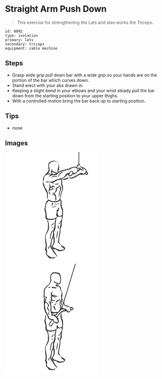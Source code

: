 # Straight Arm Push Down
> This exercise for strengthening the Lats and also works the Triceps.

``` 
id: 0092 
type: isolation 
primary: lats 
secondary: triceps 
equipment: cable machine 
``` 

## Steps

 - Grasp wide grip pull down bar with a wide grip so your hands are on the portion of the bar which curves down.
 - Stand erect with your abs drawn in.
 - Keeping a slight bend in your elbows and your wrist steady pull the bar down from the starting position to your upper thighs.
 - With a controlled motion bring the bar back up to starting position.

## Tips

 - none

## Images

<svg width="229pt" height="275pt" viewBox="0 0 229 275" xmlns="http://www.w3.org/2000/svg">
  <g fill="#FFF">
    <path d="M0 0h181.21c-.01 9.98.02 19.97-.02 29.95-2.15.91-3.91 2.31-3.73 4.87l-2.44 1.48c-3.85-.17-7.89-.1-11.43 1.62-8.04 3.77-16.73 5.88-25.41 7.57-2.3.51-4.25 1.89-6.25 3.05-.44-.49-.88-.97-1.32-1.45 4.55-6.93 3.1-16.64-1.73-23.03-5.63-3.62-13.89-3.83-19.08.77-1.57 1.27-2.94 3.02-2.9 5.14-.7 4.76.1 9.49.67 14.2-2.66 7.27-10.09 11.05-13.33 17.93-1.16 3.2-.41 6.63-.61 9.94.11 3.31-1.14 6.76.26 9.95 1.13 2.73 2.53 5.36 3.49 8.16 1.41 4.22 4.72 7.56 5.81 11.91.41 4.54.07 9.15.66 13.69 1.6-1.91 1.31-4.5 1.44-6.81 0-4.2.59-8.64-1.45-12.51-1.55-4.33-5.14-7.56-6.41-12.01-1.22-3.4-2.1-6.92-2.93-10.43-.86-2.48.79-4.74 1.63-6.96-.09-1.68-.2-3.37-.31-5.05 3.19-6.23 10.98-8.68 17.42-6.36-1.59.91-3.19 1.78-4.8 2.66-.08.54-.25 1.64-.34 2.19 3.08-1.36 6.13-2.86 9.4-3.73 3.5-.71 7.1-.44 10.65-.54.14-.61.43-1.83.58-2.44 3.6-2.36 6.72-5.95 11.22-6.52 5.76-.74 11.24-2.72 16.85-4.15 4.89-1.31 8.96-5 14.21-5.1 2.85-.75 5.15 1.26 6.77 3.33.93-.12 1.86-.26 2.79-.42 1.26-.29 2.53-.53 3.82-.74-1.15 1.32-2.32 2.62-3.49 3.91-.71-.63-1.41-1.26-2.11-1.89-.38 1.77-.27 3.77-1.37 5.32-1.79 3.1-5.73 3.44-8.56 5.19-.45-1.68-.75-3.42-1.6-4.95-1.29-.98-3.09-.84-4.59-1.31-2.22 1.9-4.3 3.95-6.19 6.17-.32-.41-.95-1.23-1.26-1.64-2.16 1.52-4.83 2.67-6.11 5.13-2.09 3.48-4.65 7.64-9.08 8.15-3.99.71-7.82 2.05-11.76 2.95-3.97.64-6.51 4.36-10.44 5.12-3.99.64-8.16 1.65-12.12.36-2.51-.99-4.73.85-6.88 1.86 4.03-.02 8.06.23 12.09.14 3.87-.18 6.81 3.27 10.72 2.94-1.19-.8-2.39-1.58-3.6-2.33 3.62-1.52 6.92-3.66 10.28-5.66 3.02-.95 6.18-1.37 9.24-2.16 2.47 4.27-.28 9.04 1.19 13.48.98 3.27 2.53 6.54 1.96 10.06-.11 3.66-2.67 6.61-3.22 10.16-1.08 5.7-1.24 11.89-4.49 16.9-4.35 3.81-10.55 3.36-15.93 3.11-4.05-1.38-8.16-2.67-11.92-4.75-.1 1.03.2 2.03.38 3.03-1.19.38-2.57.6-3.14 1.87-2.18 3.5-3.47 7.56-3.49 11.69-.04 3.12-1.54 5.96-1.99 9.01.54 3.75 3.07 7.06 2.75 10.97.23 4.47-1.63 10.73 3.36 13.26 7.03 1.48 15.11 2.01 21.46-1.95-.51 2.49-1.05 4.98-1.75 7.43-1.76 5.35.35 11.3-2.35 16.45-3.34 7.04-.9 15.2-4.14 22.27-3.18 7.17-4.15 15.02-5.17 22.73 1.51 3.79 4.13 6.89 6.49 10.15 2.42 4.48 5.16 8.96 9.44 11.92-.33 1.06-.66 2.12-.99 3.19.89-.81 1.78-1.61 2.67-2.41-2.46-4.29-5.79-8.04-7.99-12.51-1.9-4.02-6.25-6.79-6.77-11.44-.11-7.63 1.23-15.36 4.82-22.15.77 3.66 1.32 7.41.92 11.16-.14 5.29-5.42 9.3-3.76 14.85.69 3.37 4.4 3.41 7.13 3.6 3.97.21 6.35 4.2 10.19 4.83 4.8.33 9.37-1.4 13.67-3.3.43-1.66.84-3.33 1.26-4.98-3.51-3.8-9.15-4.93-12.07-9.35-1.4-2.37-3.11-4.83-3.05-7.69-.17-8.18 3.31-15.93 3.25-24.11.06-2.01.04-4.03.37-6.01.73-2.77 3.03-5.03 2.88-8.02-.16-4.6.56-9.15 1.02-13.7-.49-.67-.99-1.35-1.49-2.01-1.63 3.92-3.21 7.95-6.01 11.22-.82.2-2.44.6-3.26.8 1.24.12 2.5.32 3.75.13 2.34-1.8 3.91-4.36 5.68-6.68-1.25 3-2.38 6.07-2.57 9.35-.25 3.39-2.01 6.49-1.95 9.92-.05 6.18-.98 12.31-2.39 18.31-.53 5.03-2.73 10.27-.82 15.25 2.9 2.97 6.81 5.3 7.63 9.75 2.67 1.92 5.57 3.77 6.94 6.91-3.39.28-6.7 1.09-10.03 1.7-5.2-1.78-10.25-3.99-15.46-5.75-2.48-.69-2.62-3.82-2.23-5.89 1.05-2.81 3.33-5.11 3.72-8.17.47-3.96.03-7.94-.05-11.91-1.08-.88-2.17-1.75-3.26-2.61.96-.14 1.92-.26 2.89-.38-.38-2.6-1.17-5.18-1.1-7.83.49-3.37 1.61-6.6 2.93-9.73 1.55-3.37.63-7.13.84-10.68-.22-5.29 2.12-10.28 1.59-15.58 1.56-1.45 3.05-2.96 4.46-4.56 3.12 1.43 6.46.33 9.49-.78-.2 2.8-.53 5.74.99 8.26 1.88-7.89 2.07-16.09 1.89-24.17.11-1.99-1-3.68-1.91-5.34-.93-2.83-1.91-5.75-1.53-8.78.52-3.92-.58-7.73-1.24-11.55-.63.42-1.89 1.27-2.52 1.69 1.49-5.99 2.89-12 3.98-18.08.62-3.45 3.15-6.32 3.16-9.92.43-3.29-.32-6.55-1.43-9.63-1.37-3.54-.36-7.36-.53-11.03-.72-.8-1.43-1.61-2.15-2.41 6.58-2.42 11.76-7.38 16.22-12.63.79 1.81 1.72 3.54 2.74 5.22 1.65-.09 3.33.01 4.94-.39 1.86-1.33 3.16-3.28 5.01-4.63 1.25-.07 2.51-.08 3.77-.02 5.01-2.64 7.93-8.24 13.49-9.83.04-.66.11-1.99.15-2.66 2.44 1.98 5.13 4.09 8.5 3.45-.25-2.23-.58-4.46-.86-6.69 2.89 1.72 4.83 4.49 6.98 6.99-.49 3.3-2.54 5.87-5.2 7.77-2.28-.97-4.59-1.86-6.94-2.62-4.14 2.82-8.94 4.49-13.08 7.34-3.62 2.52-7.72 4.48-12.21 4.66-1.62-.13-3.39-.6-4.92.17 1.05 1.78 4.11 1.34 5.94 2.22 2.95-.68 5.97-1.27 8.68-2.68 4.18-1.96 7.61-5.29 12.02-6.78 4.33-1.55 9.49 1.68 13.17-1.94 1.42.93 2.85 1.85 4.29 2.76 1.29-1.24 2.63-2.46 3.66-3.94-.3-1.85-2.05-2.82-3.3-4-.15-3.55-2.62-6.26-4.78-8.84-1.11-1.52-3.15-1.51-4.78-2.02-2.66-.52-4.58-2.59-6.88-3.83-.14.23-.43.7-.57.94 2.03 3.14 7.27 4.43 7.18 8.72-2.85.19-4.29-2.75-6.36-4.18-1.93-2.03-4.86-.77-7.05 0-.55-1.04-1.1-2.08-1.64-3.12 1.33-.5 2.66-.99 3.98-1.48-.32-.81-.64-1.61-.96-2.42 1.41-.04 2.81-.1 4.22-.18 2.41-.08-1.62-2.85-1.09-4.28-.26-9.36 0-18.74-.09-28.11H229v275H0V0m136.16 51.22c-2.57 2.5-3.77 6-5.93 8.82.65.17 1.31.33 1.97.5 1.74-5.96 7.14-9.15 11.89-12.45-2.88.23-5.61 1.45-7.93 3.13m-21.38 12.42c1.73-1.05 3.32-2.32 5.11-3.27 3.06-.34 6.07.34 9 1.11-1.4-3.52-5.72-3.07-8.8-2.83-2.68.27-4.39 2.68-5.31 4.99m25.68 4.64c4.12.94 8.28-.34 12.12-1.76 1.51-.65 3.8-1.37 3.43-3.45l-.25-.74c-4.89 2.55-10.34 3.6-15.3 5.95m-32.42 7.59c.41 1.02.86 2.03 1.34 3.02.31 3.72.2 7.47-.25 11.18-2.52 4.52-1.71 9.95.84 14.26.55-.06 1.1-.11 1.65-.16-1.1-2.67-2.17-5.35-3.2-8.04.84-.86 1.68-1.73 2.5-2.62 1.53-.02 3.07-.06 4.61-.1.67-.7 1.34-1.41 2.01-2.11 1.88.84 3.83.27 5.52-.68-.93.04-1.85.09-2.77.15-1.13-.57-2.26-1.14-3.39-1.68-1.48 1.74-3.58 2.64-5.57 3.63.14-1.59.27-3.18.4-4.76 2.38-.23 5.07-.14 6.64-2.28 1.61.76 3.32 1.25 5.07 1.59-1.31-2.96-4.77-3.76-7.45-5-.15 2.17-1.33 3.86-3.6 3.97-.96-3.63-1.27-7.8-4.35-10.37m15.15 2.55c.17.45.5 1.34.66 1.79 3.2.26 6.85-.06 8.65-3.14-3.11.45-6.1 1.7-9.31 1.35m6.67 7.72c-1.69.93-3.94 1.77-4.37 3.9-.7 3.45-.25 7.94-3.99 9.8 0 .34-.01 1.02-.02 1.36-1.28-.32-2.57-.65-3.85-1-.45.27-.9.53-1.35.8 2.2.73 4.26 1.89 4.64 4.41-2.03-.47-4.04-1.03-6.11-1.3 2.1 1.73 4.81 3.1 7.51 1.78 1.96 4.71 2.43 9.87.93 14.76 1.37-1.17 2.34-2.69 3.22-4.24-.4-3.29-.59-6.61-1.24-9.87-.86-1.97-2.79-3.25-4.18-4.83 4.84-1.93 7.72-7.15 6.55-12.27 3.66-1.19 7.91-3.9 7.97-8.16-1.93 1.6-3.35 3.83-5.71 4.86m5.93 4.72c.25 3.66-2.76 6.54-2.74 10.14-.17 3.35-.98 6.7-.37 10.06 1.43-2.78 1.39-6.02 2.22-8.98-1.03-4.43 3.76-7.8 3.25-12.29-.28-2.08-.67-4.15-.86-6.25-2.41 1.79-1.71 4.78-1.5 7.32m-31.64 77.26c-1.21 1.3.36 2.84.71 4.19 2.1 3.6.47 7.79.8 11.68 1.47 9.4-7.02 16.81-7.04 26.05.19 2.99.3 5.98.33 8.98-.03 4.69 2.03 9.23 1.14 13.93-.2 2.42-1.2 4.66-1.54 7.05.66 1.68 1.83 3.13 2.3 4.88.18 2.67-.05 5.37.38 8.03 3.31 3.15 5.42 7.72 9.75 9.66.4-.21 1.2-.61 1.59-.82 4.26 1.05 10.25 1.01 12.37-3.6-4.39 2.43-9.67 2.51-14.15.3-1.37-2.91-5.23-2.8-6.9-5.4-2.95-4.09 1.92-9.47-1.89-13.29.47-4.59 1.36-9.23.37-13.83-1.28-4.87-1.24-9.95-2.4-14.85-1.38-7.48 5.47-12.51 7.23-19.21 1.96-4.43.58-9.24.64-13.86.03-3.48-1.18-6.83-2.56-9.96-.29.02-.85.05-1.13.07m14.83 5.89c-1.43 3.1-4.32 5.1-6.03 7.99 2.73-1.66 7.82-4.11 6.03-7.99m10.92 6.83c-.54 1.81.47 3.51.95 5.22-.29 1.44-.55 2.89-.78 4.34.79-.99 1.61-1.98 2.24-3.09 1.67-2.3-.79-4.9-2.41-6.47m-15.43 3.95c-.81 3.34 3.05 1.58 4.63.69-1.55-.23-3.08-.53-4.63-.69m-3.2 31.68c1.41-4.33 1.32-8.93 2.21-13.35 1.29-4.11 3.59-7.83 4.61-12.03-6.28 6.67-8.11 16.54-6.82 25.38m17.3-21.46c-.76 6.15-1.1 12.42-3.31 18.28 4.37-4.53 4.57-11.48 4.41-17.41.46-.68-1.23-2.29-1.1-.87m-20.54 36.96c-.7 2.49-1.37 4.99-1.9 7.53 2.92-1.83 2.92-5.55 4.04-8.46-.54.24-1.61.7-2.14.93z"/>
    <path d="M108.35 32.08c.6-4.75 5.02-8.41 9.68-8.77 2.99-.27 6.06-.49 9.01.16 2.93 1.68 4.57 5.25 4.53 8.55.48 5.58-2.03 10.74-2.99 16.12.65.13 1.97.4 2.62.53-.84.81-2.54 2.43-3.39 3.24l-1.2-2.31c-3.58-.5-7.25-1.22-10.19-3.47-.02-1.15-.04-2.3-.07-3.44l-1.61-.36c.03.88.07 2.66.1 3.54-.56.19-1.69.56-2.25.74.73 2.74 1.44 5.48 2.38 8.15-2.84-2.11-6.32-2.33-9.73-2.02 2.05-2.17 4.66-4.33 4.28-7.65 1.2-4.47-1.86-8.56-1.17-13.01z"/>
    <path d="M116.46 52.03c-.32-1.18-2.47-2.97-.86-3.92 3.34 2.8 8.05 2.32 11.49 4.87-3.56.64-7.19.88-10.71 1.78l.08-2.73zM162.24 48.08c.76.02 2.27.08 3.03.1.59 1.65 1.93 3.86.22 5.31-2.01 1.87-3.87 4.27-6.73 4.79-1.7-3.86 2.31-6.79 3.48-10.2zM197.64 52c.86-.39 2.57-1.17 3.43-1.56 1.06.93 1.37 2.05.93 3.34-1.5-.48-2.93-1.14-4.36-1.78zM129.04 122.95c2.92-.62 5.02-2.84 7.21-4.69-.26 1.65.15 3.24.9 4.7-.11 3.99-1.21 8.08.2 11.97 1.08 2.95 2.44 5.82 2.93 8.95.74 3.45-.04 6.99.61 10.45-2.09 2.8-5.59 4.1-8.98 3.01-2.73-2.76-2.47-6.95-2.65-10.53 1.68-1.26 3.04-2.87 4.3-4.54-.65.12-1.95.37-2.6.5 2.49-1.13 3.35-4.82.54-6.13-.34 1.53-.63 3.06-.86 4.6-1.13.68-2.26 1.35-3.41 1.98.93 4.06-.42 7.9-1.26 11.81-.47 1.94 3.39 3 1.85 4.76-3.67 2.86-8.03 5.49-12.9 4.94-4.09-.18-10.06 1.17-12.05-3.61-.79-6.41-.53-13.14-3.24-19.17.66-3.97.86-7.98 1.22-11.98.54-4.18 4-6.92 6.67-9.81 6.69 3.08 14.28 4.49 21.52 2.79m-14.02 2.82c.28.95.58 1.9.87 2.85-.75 1.66-1.45 3.34-1.94 5.1 2.3-2.21 3.61-5.15 4.86-8.03-1.27.03-2.53.05-3.79.08m6.33 1.74c-.77.85-1.54 1.7-2.29 2.56.58-.34 1.74-1.01 2.32-1.35 3.85-.13 7.86.47 11.5-1.12l-.12-1.51c-3.3 2.46-7.59 1.78-11.41 1.42m-1.08 7.1c-2.02.42-4.11.03-6.13.48 2.83 1.73 5.95 1.05 8.85-.02 1.48-.88 2.91-1.86 4.2-3-2.4.57-4.59 1.75-6.92 2.54z"/>
  </g>
  <g fill="#333">
    <path d="M181.21 0h1.58c.09 9.37-.17 18.75.09 28.11-.53 1.43 3.5 4.2 1.09 4.28-1.41.08-2.81.14-4.22.18.32.81.64 1.61.96 2.42-1.32.49-2.65.98-3.98 1.48.54 1.04 1.09 2.08 1.64 3.12 2.19-.77 5.12-2.03 7.05 0 2.07 1.43 3.51 4.37 6.36 4.18.09-4.29-5.15-5.58-7.18-8.72.14-.24.43-.71.57-.94 2.3 1.24 4.22 3.31 6.88 3.83 1.63.51 3.67.5 4.78 2.02 2.16 2.58 4.63 5.29 4.78 8.84 1.25 1.18 3 2.15 3.3 4-1.03 1.48-2.37 2.7-3.66 3.94-1.44-.91-2.87-1.83-4.29-2.76-3.68 3.62-8.84.39-13.17 1.94-4.41 1.49-7.84 4.82-12.02 6.78-2.71 1.41-5.73 2-8.68 2.68-1.83-.88-4.89-.44-5.94-2.22 1.53-.77 3.3-.3 4.92-.17 4.49-.18 8.59-2.14 12.21-4.66 4.14-2.85 8.94-4.52 13.08-7.34 2.35.76 4.66 1.65 6.94 2.62 2.66-1.9 4.71-4.47 5.2-7.77-2.15-2.5-4.09-5.27-6.98-6.99.28 2.23.61 4.46.86 6.69-3.37.64-6.06-1.47-8.5-3.45-.04.67-.11 2-.15 2.66-5.56 1.59-8.48 7.19-13.49 9.83-1.26-.06-2.52-.05-3.77.02-1.85 1.35-3.15 3.3-5.01 4.63-1.61.4-3.29.3-4.94.39-1.02-1.68-1.95-3.41-2.74-5.22-4.46 5.25-9.64 10.21-16.22 12.63.72.8 1.43 1.61 2.15 2.41.17 3.67-.84 7.49.53 11.03 1.11 3.08 1.86 6.34 1.43 9.63-.01 3.6-2.54 6.47-3.16 9.92-1.09 6.08-2.49 12.09-3.98 18.08.63-.42 1.89-1.27 2.52-1.69.66 3.82 1.76 7.63 1.24 11.55-.38 3.03.6 5.95 1.53 8.78.91 1.66 2.02 3.35 1.91 5.34.18 8.08-.01 16.28-1.89 24.17-1.52-2.52-1.19-5.46-.99-8.26-3.03 1.11-6.37 2.21-9.49.78-1.41 1.6-2.9 3.11-4.46 4.56.53 5.3-1.81 10.29-1.59 15.58-.21 3.55.71 7.31-.84 10.68-1.32 3.13-2.44 6.36-2.93 9.73-.07 2.65.72 5.23 1.1 7.83-.97.12-1.93.24-2.89.38 1.09.86 2.18 1.73 3.26 2.61.08 3.97.52 7.95.05 11.91-.39 3.06-2.67 5.36-3.72 8.17-.39 2.07-.25 5.2 2.23 5.89 5.21 1.76 10.26 3.97 15.46 5.75 3.33-.61 6.64-1.42 10.03-1.7-1.37-3.14-4.27-4.99-6.94-6.91-.82-4.45-4.73-6.78-7.63-9.75-1.91-4.98.29-10.22.82-15.25 1.41-6 2.34-12.13 2.39-18.31-.06-3.43 1.7-6.53 1.95-9.92.19-3.28 1.32-6.35 2.57-9.35-1.77 2.32-3.34 4.88-5.68 6.68-1.25.19-2.51-.01-3.75-.13.82-.2 2.44-.6 3.26-.8 2.8-3.27 4.38-7.3 6.01-11.22.5.66 1 1.34 1.49 2.01-.46 4.55-1.18 9.1-1.02 13.7.15 2.99-2.15 5.25-2.88 8.02-.33 1.98-.31 4-.37 6.01.06 8.18-3.42 15.93-3.25 24.11-.06 2.86 1.65 5.32 3.05 7.69 2.92 4.42 8.56 5.55 12.07 9.35-.42 1.65-.83 3.32-1.26 4.98-4.3 1.9-8.87 3.63-13.67 3.3-3.84-.63-6.22-4.62-10.19-4.83-2.73-.19-6.44-.23-7.13-3.6-1.66-5.55 3.62-9.56 3.76-14.85.4-3.75-.15-7.5-.92-11.16-3.59 6.79-4.93 14.52-4.82 22.15.52 4.65 4.87 7.42 6.77 11.44 2.2 4.47 5.53 8.22 7.99 12.51-.89.8-1.78 1.6-2.67 2.41.33-1.07.66-2.13.99-3.19-4.28-2.96-7.02-7.44-9.44-11.92-2.36-3.26-4.98-6.36-6.49-10.15 1.02-7.71 1.99-15.56 5.17-22.73 3.24-7.07.8-15.23 4.14-22.27 2.7-5.15.59-11.1 2.35-16.45.7-2.45 1.24-4.94 1.75-7.43-6.35 3.96-14.43 3.43-21.46 1.95-4.99-2.53-3.13-8.79-3.36-13.26.32-3.91-2.21-7.22-2.75-10.97.45-3.05 1.95-5.89 1.99-9.01.02-4.13 1.31-8.19 3.49-11.69.57-1.27 1.95-1.49 3.14-1.87-.18-1-.48-2-.38-3.03 3.76 2.08 7.87 3.37 11.92 4.75 5.38.25 11.58.7 15.93-3.11 3.25-5.01 3.41-11.2 4.49-16.9.55-3.55 3.11-6.5 3.22-10.16.57-3.52-.98-6.79-1.96-10.06-1.47-4.44 1.28-9.21-1.19-13.48-3.06.79-6.22 1.21-9.24 2.16-3.36 2-6.66 4.14-10.28 5.66 1.21.75 2.41 1.53 3.6 2.33-3.91.33-6.85-3.12-10.72-2.94-4.03.09-8.06-.16-12.09-.14 2.15-1.01 4.37-2.85 6.88-1.86 3.96 1.29 8.13.28 12.12-.36 3.93-.76 6.47-4.48 10.44-5.12 3.94-.9 7.77-2.24 11.76-2.95 4.43-.51 6.99-4.67 9.08-8.15 1.28-2.46 3.95-3.61 6.11-5.13.31.41.94 1.23 1.26 1.64 1.89-2.22 3.97-4.27 6.19-6.17 1.5.47 3.3.33 4.59 1.31.85 1.53 1.15 3.27 1.6 4.95 2.83-1.75 6.77-2.09 8.56-5.19 1.1-1.55.99-3.55 1.37-5.32.7.63 1.4 1.26 2.11 1.89 1.17-1.29 2.34-2.59 3.49-3.91-1.29.21-2.56.45-3.82.74-.93.16-1.86.3-2.79.42-1.62-2.07-3.92-4.08-6.77-3.33-5.25.1-9.32 3.79-14.21 5.1-5.61 1.43-11.09 3.41-16.85 4.15-4.5.57-7.62 4.16-11.22 6.52-.15.61-.44 1.83-.58 2.44-3.55.1-7.15-.17-10.65.54-3.27.87-6.32 2.37-9.4 3.73.09-.55.26-1.65.34-2.19 1.61-.88 3.21-1.75 4.8-2.66-6.44-2.32-14.23.13-17.42 6.36.11 1.68.22 3.37.31 5.05-.84 2.22-2.49 4.48-1.63 6.96.83 3.51 1.71 7.03 2.93 10.43 1.27 4.45 4.86 7.68 6.41 12.01 2.04 3.87 1.45 8.31 1.45 12.51-.13 2.31.16 4.9-1.44 6.81-.59-4.54-.25-9.15-.66-13.69-1.09-4.35-4.4-7.69-5.81-11.91-.96-2.8-2.36-5.43-3.49-8.16-1.4-3.19-.15-6.64-.26-9.95.2-3.31-.55-6.74.61-9.94 3.24-6.88 10.67-10.66 13.33-17.93-.57-4.71-1.37-9.44-.67-14.2-.04-2.12 1.33-3.87 2.9-5.14 5.19-4.6 13.45-4.39 19.08-.77 4.83 6.39 6.28 16.1 1.73 23.03.44.48.88.96 1.32 1.45 2-1.16 3.95-2.54 6.25-3.05 8.68-1.69 17.37-3.8 25.41-7.57 3.54-1.72 7.58-1.79 11.43-1.62l2.44-1.48c-.18-2.56 1.58-3.96 3.73-4.87.04-9.98.01-19.97.02-29.95m-72.86 32.08c-.69 4.45 2.37 8.54 1.17 13.01.38 3.32-2.23 5.48-4.28 7.65 3.41-.31 6.89-.09 9.73 2.02-.94-2.67-1.65-5.41-2.38-8.15.56-.18 1.69-.55 2.25-.74-.03-.88-.07-2.66-.1-3.54l1.61.36c.03 1.14.05 2.29.07 3.44 2.94 2.25 6.61 2.97 10.19 3.47l1.2 2.31c.85-.81 2.55-2.43 3.39-3.24-.65-.13-1.97-.4-2.62-.53.96-5.38 3.47-10.54 2.99-16.12.04-3.3-1.6-6.87-4.53-8.55-2.95-.65-6.02-.43-9.01-.16-4.66.36-9.08 4.02-9.68 8.77m8.11 19.95l-.08 2.73c3.52-.9 7.15-1.14 10.71-1.78-3.44-2.55-8.15-2.07-11.49-4.87-1.61.95.54 2.74.86 3.92m45.78-3.95c-1.17 3.41-5.18 6.34-3.48 10.2 2.86-.52 4.72-2.92 6.73-4.79 1.71-1.45.37-3.66-.22-5.31-.76-.02-2.27-.08-3.03-.1m35.4 3.92c1.43.64 2.86 1.3 4.36 1.78.44-1.29.13-2.41-.93-3.34-.86.39-2.57 1.17-3.43 1.56m-68.6 70.95c-7.24 1.7-14.83.29-21.52-2.79-2.67 2.89-6.13 5.63-6.67 9.81-.36 4-.56 8.01-1.22 11.98 2.71 6.03 2.45 12.76 3.24 19.17 1.99 4.78 7.96 3.43 12.05 3.61 4.87.55 9.23-2.08 12.9-4.94 1.54-1.76-2.32-2.82-1.85-4.76.84-3.91 2.19-7.75 1.26-11.81 1.15-.63 2.28-1.3 3.41-1.98.23-1.54.52-3.07.86-4.6 2.81 1.31 1.95 5-.54 6.13.65-.13 1.95-.38 2.6-.5-1.26 1.67-2.62 3.28-4.3 4.54.18 3.58-.08 7.77 2.65 10.53 3.39 1.09 6.89-.21 8.98-3.01-.65-3.46.13-7-.61-10.45-.49-3.13-1.85-6-2.93-8.95-1.41-3.89-.31-7.98-.2-11.97-.75-1.46-1.16-3.05-.9-4.7-2.19 1.85-4.29 4.07-7.21 4.69z"/>
    <path d="M136.16 51.22c2.32-1.68 5.05-2.9 7.93-3.13-4.75 3.3-10.15 6.49-11.89 12.45-.66-.17-1.32-.33-1.97-.5 2.16-2.82 3.36-6.32 5.93-8.82zM114.78 63.64c.92-2.31 2.63-4.72 5.31-4.99 3.08-.24 7.4-.69 8.8 2.83-2.93-.77-5.94-1.45-9-1.11-1.79.95-3.38 2.22-5.11 3.27zM140.46 68.28c4.96-2.35 10.41-3.4 15.3-5.95l.25.74c.37 2.08-1.92 2.8-3.43 3.45-3.84 1.42-8 2.7-12.12 1.76zM108.04 75.87c3.08 2.57 3.39 6.74 4.35 10.37 2.27-.11 3.45-1.8 3.6-3.97 2.68 1.24 6.14 2.04 7.45 5-1.75-.34-3.46-.83-5.07-1.59-1.57 2.14-4.26 2.05-6.64 2.28-.13 1.58-.26 3.17-.4 4.76 1.99-.99 4.09-1.89 5.57-3.63 1.13.54 2.26 1.11 3.39 1.68.92-.06 1.84-.11 2.77-.15-1.69.95-3.64 1.52-5.52.68-.67.7-1.34 1.41-2.01 2.11-1.54.04-3.08.08-4.61.1-.82.89-1.66 1.76-2.5 2.62 1.03 2.69 2.1 5.37 3.2 8.04-.55.05-1.1.1-1.65.16-2.55-4.31-3.36-9.74-.84-14.26.45-3.71.56-7.46.25-11.18-.48-.99-.93-2-1.34-3.02zM123.19 78.42c3.21.35 6.2-.9 9.31-1.35-1.8 3.08-5.45 3.4-8.65 3.14-.16-.45-.49-1.34-.66-1.79zM129.86 86.14c2.36-1.03 3.78-3.26 5.71-4.86-.06 4.26-4.31 6.97-7.97 8.16 1.17 5.12-1.71 10.34-6.55 12.27 1.39 1.58 3.32 2.86 4.18 4.83.65 3.26.84 6.58 1.24 9.87-.88 1.55-1.85 3.07-3.22 4.24 1.5-4.89 1.03-10.05-.93-14.76-2.7 1.32-5.41-.05-7.51-1.78 2.07.27 4.08.83 6.11 1.3-.38-2.52-2.44-3.68-4.64-4.41.45-.27.9-.53 1.35-.8 1.28.35 2.57.68 3.85 1 .01-.34.02-1.02.02-1.36 3.74-1.86 3.29-6.35 3.99-9.8.43-2.13 2.68-2.97 4.37-3.9zM135.79 90.86c-.21-2.54-.91-5.53 1.5-7.32.19 2.1.58 4.17.86 6.25.51 4.49-4.28 7.86-3.25 12.29-.83 2.96-.79 6.2-2.22 8.98-.61-3.36.2-6.71.37-10.06-.02-3.6 2.99-6.48 2.74-10.14zM115.02 125.77c1.26-.03 2.52-.05 3.79-.08-1.25 2.88-2.56 5.82-4.86 8.03.49-1.76 1.19-3.44 1.94-5.1-.29-.95-.59-1.9-.87-2.85zM121.35 127.51c3.82.36 8.11 1.04 11.41-1.42l.12 1.51c-3.64 1.59-7.65.99-11.5 1.12-.58.34-1.74 1.01-2.32 1.35.75-.86 1.52-1.71 2.29-2.56zM120.27 134.61c2.33-.79 4.52-1.97 6.92-2.54-1.29 1.14-2.72 2.12-4.2 3-2.9 1.07-6.02 1.75-8.85.02 2.02-.45 4.11-.06 6.13-.48zM104.15 168.12c.28-.02.84-.05 1.13-.07 1.38 3.13 2.59 6.48 2.56 9.96-.06 4.62 1.32 9.43-.64 13.86-1.76 6.7-8.61 11.73-7.23 19.21 1.16 4.9 1.12 9.98 2.4 14.85.99 4.6.1 9.24-.37 13.83 3.81 3.82-1.06 9.2 1.89 13.29 1.67 2.6 5.53 2.49 6.9 5.4 4.48 2.21 9.76 2.13 14.15-.3-2.12 4.61-8.11 4.65-12.37 3.6-.39.21-1.19.61-1.59.82-4.33-1.94-6.44-6.51-9.75-9.66-.43-2.66-.2-5.36-.38-8.03-.47-1.75-1.64-3.2-2.3-4.88.34-2.39 1.34-4.63 1.54-7.05.89-4.7-1.17-9.24-1.14-13.93-.03-3-.14-5.99-.33-8.98.02-9.24 8.51-16.65 7.04-26.05-.33-3.89 1.3-8.08-.8-11.68-.35-1.35-1.92-2.89-.71-4.19zM118.98 174.01c1.79 3.88-3.3 6.33-6.03 7.99 1.71-2.89 4.6-4.89 6.03-7.99zM129.9 180.84c1.62 1.57 4.08 4.17 2.41 6.47-.63 1.11-1.45 2.1-2.24 3.09.23-1.45.49-2.9.78-4.34-.48-1.71-1.49-3.41-.95-5.22zM114.47 184.79c1.55.16 3.08.46 4.63.69-1.58.89-5.44 2.65-4.63-.69z"/>
    <path d="M111.27 216.47c-1.29-8.84.54-18.71 6.82-25.38-1.02 4.2-3.32 7.92-4.61 12.03-.89 4.42-.8 9.02-2.21 13.35zM128.57 195.01c-.13-1.42 1.56.19 1.1.87.16 5.93-.04 12.88-4.41 17.41 2.21-5.86 2.55-12.13 3.31-18.28zM108.03 231.97c.53-.23 1.6-.69 2.14-.93-1.12 2.91-1.12 6.63-4.04 8.46.53-2.54 1.2-5.04 1.9-7.53z"/>
  </g>
</svg>

<svg width="229pt" height="275pt" viewBox="0 0 229 275" xmlns="http://www.w3.org/2000/svg">
  <g fill="#FFF">
    <path d="M0 0h172.74c-9.75 30.56-18.47 61.47-28.4 91.97-2.2 6.05-2.89 12.63-5.83 18.44-.5-7.48 2.65-14.55 3.11-21.97-1.94-4.6-.23-9.47-.15-14.21-.44-3.53-2.18-6.75-3.72-9.91-.21-2.04.02-4.23-.86-6.13-2.12-3.43-6.3-4.52-9.84-5.85 2.99-2.01 8.47-.07 9.52-4.39 1.25-6.82 2.32-14.26-.56-20.81-1.22-3.22-4.52-5.41-7.94-5.47-3.98-.08-8.74-1.62-12.04 1.4-4.26 3.62-5.6 9.68-4.52 15.02.87 3.54-.33 6.96-1.95 10.07-1.39 3.6-5.67 4.5-7.79 7.53-2.57 3.4-6.33 6.55-6.32 11.17.25 5.39-.95 10.81.11 16.15.82 4.97-.47 9.96 0 14.94.47 5.76-.04 11.74 1.92 17.27 1.85 6.72 6.92 11.96 8.9 18.63.84 3.84 5.37 4.53 8.66 4.32-.36.31-1.09.93-1.46 1.25.53.58 1.05 1.17 1.56 1.77.41-.55 1.24-1.66 1.66-2.21 1.1 1.15 2.13 2.36 3.14 3.59-3.3 3.6-4.29 10.8-10.4 10.34.03-.91.08-2.72.11-3.62 1.85-2.26 3.37-4.75 4.89-7.23l-1.5-1.8c-1.62 3.19-3.06 6.61-5.78 9.05.71 1.83 1.54 3.61 2.43 5.36 1.88-.22 4.15.16 5.55-1.44 3.51-2.76 2.72-8.34 6.83-10.49-.98-1.4-2-2.76-3.03-4.12.16-.36.47-1.09.63-1.46-3.19-1-6.56-1.12-9.78-1.94-1.37-1.61-1.71-3.78-2.62-5.64-2.83-6.05-7.28-11.64-7.81-18.53-.18-2.74-1.38-5.3-1.55-8.03.14-2.77.8-5.48 1.5-8.16 2.14 1.8 4.18 3.71 6.2 5.65.04 1.34.09 2.67.15 4.01.5.59 1.01 1.18 1.51 1.77.3-.04.89-.13 1.19-.18-.36-2.73-.35-5.88-2.73-7.75-1.83-2.25-4.9-3.54-6.1-6.21.77-3.2 2.22-6.18 3.34-9.26-1.17-1.53-2.6-2.83-4.37-3.64.71 1.2 1.38 2.43 2.03 3.68-.45 2.78-1.71 5.34-2.54 8.01-.13-.25-.39-.76-.52-1.01.61-4.3.39-8.69-.52-12.92.48-3.64.29-7.31.45-10.96.05-3.84 3.68-5.96 5.53-8.94 1.81-2.88 4.83-4.57 7.18-6.93 1.52-3.07 2.85-6.25 3.97-9.49-1.59-4.16-1.74-9.14.51-13.09 1.9-3.6 6.56-4.5 10.26-3.85 3.52.52 7.53 1.78 9.36 5.08 2.82 6.59 2.43 14.41-.98 20.72-.63-.12-1.88-.37-2.51-.49-1.65-2.68-5.04-2.67-7.64-3.86-1.22-1.02-2.06-2.41-3.06-3.63.23 1.51-.05 3.18.64 4.58 2.33 1.28 4.88 2.06 7.37 2.96-1.53 2.07-2.98 4.2-4.45 6.32.62-.11 1.84-.31 2.46-.42.28.37.84 1.11 1.13 1.48 2.31-.37 5.48-1.06 6.86 1.49 1.75 3.4 2.28 7.32 4.45 10.54 1.85 2.74 1.21 6.19-.23 8.94-1.15 2.08.69 4.3.37 6.49-.34 3.53.09 7.08-.39 10.6.22.46.66 1.39.88 1.85-.75 2.15-1.63 4.25-2.31 6.42-1.06 3.3.01 7.08-1.85 10.16-1.27 2.61-3.24 4.77-5.38 6.7-.26-.4-.77-1.22-1.02-1.62-.29.3-.85.92-1.14 1.22-4.58.61-9.32.77-13.4-1.77.51-6.64.14-13.27-1.45-19.76.97-2.32 1.65-4.76 2.22-7.21 2.76.71 5.82 2.49 8.44.46l-2.92-.76c-1.6-.47-3.21-.87-4.83-1.21-.07-3-.08-5.99.06-8.98 3.02 1.47 6.06 2.88 9.12 4.27l-.85-2.26c-2.22-1.22-4.36-2.59-6.53-3.9.94.2 1.88.4 2.83.6 1.53.96 3.07 1.92 4.76 2.58 2.16-.07 4.19-.96 6.26-1.54-2.57-.34-5.37.14-7.68-1.27-2.27-1.24-5.04-3.04-7.46-1-.33-1.26-.68-2.52-1.06-3.77 1.51-1.75 2.57-3.81 2.85-6.13-2.32 3.01-5.08 5.63-8.14 7.88l3.85-1c-.7 6.96-.25 14.06-1.77 20.92-1.23-1.34-2.48-2.65-3.83-3.87 1 4.98 3.66 9.48 4.32 14.55.31 4.02-.85 8.06-.04 12.05.44 2.41 1.49 4.64 2.46 6.88-.29.47-.87 1.43-1.17 1.91 1.08.5 2.17.99 3.25 1.49 1.23-.58 2.48-1.12 3.74-1.63-.26.51-.78 1.52-1.04 2.03 2.7 1.42 6.44 2.17 7.46 5.48 1.03 2.78 2.2 5.51 3.58 8.13-.41.86-.88 1.68-1.39 2.49-2.87-.85-6.02-2.53-8.44.15 2.76.73 5.43 2.79 8.4 2.37 1.75-1.23 2.82-3.14 3.88-4.94-1.42-2.65-1.84-5.62-1.96-8.59-.54-.46-1.63-1.38-2.18-1.85 2.62-5.89 8.16-9.23 12.74-13.4 2.91-1.74 6.51-1.24 9.76-1.49 1.16 1.01 2.28 2.1 3.61 2.91 2.63.65 5.84-1.2 5.88-4.08-1.15.67-2.25 1.41-3.36 2.15-3.18-.99-5.47-3.55-6.55-6.65-3.47.16-6.68-1.14-9.71-2.69 1.05-3.43 2.12-6.87 2.84-10.39 1.36 2.11 1.9 5.86 4.96 6.12 3.83.47 7.48 1.8 10.93 3.53l-.8.84c2.42.33 4.8.87 7.12 1.61.65.86 1.31 1.72 1.99 2.56 1.53-3.79-2.31-5.31-5.08-6.35-.67.2-2.03.6-2.71.8-2.71-2.32-5.87-4.34-9.54-4.56-4.31.08-5.71-5.57-5.22-8.96 9.63-31.33 18.94-62.77 28.8-94.03H229v275H0V0m106.89 58.06c-.1.44-.31 1.33-.41 1.77 1.97-.14 3.85-.71 5.39-2l-1.44-1c-1.17.43-2.35.84-3.54 1.23m7.31-.39c1.05 1.03 2.14 2.03 3.22 3.03 2.73-1.77 5.92.89 8.97-.08.06-.45.16-1.34.21-1.79-4.2-.02-8.19-2.59-12.4-1.16m13.01 33.84c-3.12 1.69-.55 5.18-1.99 7.8-.5-.55-1.49-1.65-1.98-2.2 2.77 3.19-2.55 3.38-3.43 5.93 4.16-.32 7.26-4.01 6.89-8.16 2.9-1.92 5.85-3.79 8.66-5.85.23 4.75-.61 9.35-2.05 13.86.38-.22 1.14-.65 1.52-.86 2-4.01 3.78-9.3.88-13.32l1.23-.9c-3.6-.16-6.72 2.03-9.73 3.7m-12.54 4.37c.44 1.43 3.22 1.45 3.6-.03-.45-1.53-3.3-1.66-3.6.03m3.71 8.55c1.54 4.03 3.84 7.7 5.84 11.51.21-2.04.27-4.12-.54-6.05-.97-2.44-2.08-5.79-5.3-5.46m-14.48 2.01c-.79 4.87 2.09 9.73 6.09 12.41-1.04-3.12-3.04-5.82-3.89-9-.71-1.08-.27-3.76-2.2-3.41m55.83 4.21c.69 1.78.95 3.69 1.33 5.55.42-.38 1.28-1.13 1.7-1.51 1.86-.38 4.52.8 5.56-1.43-2.17-.61-4.39-.95-6.63-1.09l.9-1.28c-.95-.07-1.91-.16-2.86-.24m-53.2 8.16c.57 2.81-.24 6.41 2.19 8.45-.04-.75-.12-2.24-.17-2.98.28-2.01-.02-4.44-2.02-5.47m30.18 13.14c.42 3.93 2.78 7.28 3.43 11.17.93 3.67.09 7.47.75 11.18-1.92 2.67-4.97 3.61-8.15 3.63l-.1-1.14c-3.18.02-2.51-4.06-3.3-6.17a31.636 31.636 0 0 0-2.86 5.51c.69.98 1.4 1.95 2.12 2.92-3.76 3.2-8.3 6.2-13.48 5.68-4.17-.18-10.41 1.21-12.31-3.76-.7-6.37-.45-13.07-3.2-19.01.59-5.27 1.79-10.69.86-15.96-1 1.86-1.73 3.9-1.52 6.05.42 3.5-1.6 6.57-2.1 9.94.38 3.12 2.43 5.79 2.75 8.93.23 3.34-.12 6.68-.08 10.02.1 2.44 1.96 4.23 3.54 5.9.54 3.87 3.51 7.15 2.85 11.2-.4 3.33-.26 6.68.02 10.02-1.57 7.02-5.93 13.05-7.32 20.13-.01 3.28.4 6.55.33 9.84-.19 5.39 2.28 10.64.99 16.03-.09 2.53-2.37 5.18-.61 7.52 2.46 3.34 1.38 7.62 1.8 11.47 3.66 2.83 5.43 7.73 9.9 9.51.4-.2 1.18-.62 1.57-.82 4.23 1.08 10.2 1 12.33-3.55-4.42 2.37-9.72 2.49-14.21.23-1.36-3.13-5.73-2.78-7.13-5.88-1.67-3 .1-6.34.03-9.5-.64-1.94-2.13-3.8-1.39-5.95 1.2-5.32.39-10.76-.84-15.99.01-5.98-3.24-12.22-.14-17.94 3.09-5.03 6.57-10.22 7.06-16.28-.45-6.88.08-14.22-3.91-20.25 6.61.79 14.14 1.65 19.94-2.33-.33 3.33-1.31 6.52-2.22 9.72-.65 4 .67 8.25-.97 12.12-1.75 4.08-2.97 8.42-2.89 12.9.16 3.89-.56 7.79-1.99 11.41-3.14 7.09-4.29 14.88-5.05 22.55 1.01 3.77 3.59 6.73 6.04 9.64 2.47 4.7 5.15 9.59 9.78 12.51-.34 1.05-.68 2.09-1.01 3.14.83-.68 1.66-1.36 2.49-2.03-.39-1.39-.97-2.71-1.98-3.76-2.89-3.34-4.86-7.3-7.03-11.1-2.21-2.86-5.19-5.54-5.63-9.34.09-7.57 1.15-15.29 4.83-22.02 1.1 4.36 1.49 8.95.6 13.38-.49 2.75-2.5 4.85-3.41 7.44-.35 2.82-.61 6.43 2.22 8.11 2.99.54 6.16.27 8.94 1.72 3.59 4.9 10.05 3.85 15.13 2.55 1.45-.97 2.74-2.51 4.66-1.69.4-1.79.83-3.58 1.24-5.36-1.45-1.64-3.08-3.12-5.14-3.93-5.01-2.24-8.63-6.9-9.95-12.16-.32-7.51 2.44-14.69 3.21-22.09.2-3.31-.09-6.67.57-9.93 1.05-2.32 3-4.42 2.82-7.14-.47-4.61.69-9.14.95-13.73-.49-.68-.99-1.35-1.48-2.02-1.72 3.86-3.03 8.02-6.03 11.12-1.05.35-2.08.7-3.13 1.04 4.73 1.54 6.76-3.69 9.27-6.57-1.19 3-2.51 6-2.49 9.3-.04 3.46-2.34 6.45-1.99 9.94 0 6.04-.91 12.03-2.34 17.89-.42 5.21-2.89 10.52-.84 15.68 1.63 1.99 4.03 3.19 5.63 5.21.95 1.44 1.38 3.16 2.25 4.65 2.45 2.08 5.73 3.47 6.56 6.9-3.37.02-6.7.58-9.85 1.77-3.91-2.15-8.32-2.99-12.28-5.01-2.21-.53-5.42-1-5.52-3.91-1.19-4.36 3.5-7.04 3.78-11.13.41-4.18.13-8.4-.24-12.57l-.81-.57c-.49-.17-1.46-.51-1.95-.69.06-.13.19-.4.26-.54.37-.22 1.12-.66 1.5-.88 1.36-2.67-1.09-5.57-.17-8.33.64-3.62 1.92-7.04 3.41-10.38.87-5.49-.6-11.23 1.08-16.64.91-2.66.81-5.49.61-8.26 1.8-1.25 3.41-2.76 4.56-4.64 2.97 2.04 6.54.39 9.55-.63-.18 2.78-.78 5.79 1 8.21 1.53-4.56 1.13-9.36 1.87-14.03-.32-5.14 1.04-10.68-1.53-15.42l-.66-.14c-1.69-4.47-1.24-9.15-1.29-13.81-2.41 2.39-3.04 5.95-2.56 9.2m-17.85 42.1c-1.28 3.15-4.21 5.06-5.94 7.88 2.73-1.5 7.99-4.09 5.94-7.88m12.01 12.03c-.3 1.4-.58 2.81-.83 4.23 1.16-1.33 2.4-2.7 2.89-4.44-.19-1.74-1.32-3.19-2.24-4.62-2.5.36.17 3.32.18 4.83m-16.3-1.34c-1.07 3.29 2.9 1.73 4.46.79-1.48-.31-2.96-.62-4.46-.79m-3.33 31.71c1.49-4.3 1.32-8.92 2.24-13.33 1.26-4.09 3.62-7.76 4.54-11.96-6.23 6.68-8 16.48-6.78 25.29m17.39-21.76c-.88 6.21-1.03 12.6-3.39 18.51 4.71-4.77 4.69-12.32 4.3-18.58-.23.02-.68.05-.91.07m-20.6 37.29c-.7 2.46-1.35 4.94-1.91 7.43 3.04-1.67 2.92-5.51 3.97-8.4-.52.24-1.55.73-2.06.97z"/>
    <path d="M138.88 114.3c.28-.55.85-1.65 1.13-2.2 2.67.47 5.3 1.13 8 1.43.15.21.45.61.6.81-4.67-.4-9.07 1.6-11.83 5.37-4.29 3.09-6.6 7.95-10.18 11.66l.41-1.98c-.81-.15-2.44-.47-3.25-.63 2.01-1.65 4.05-3.32 5.49-5.53 2.17-3.4 6.26-5.02 7.91-8.83.43-.02 1.29-.07 1.72-.1zM121.09 122.27c2.39-.07 4.78-.32 7.15-.64-1.49 1.63-3.1 3.15-4.8 4.57-2.18-.69-4.46-.67-6.72-.68-.29-1.15-.6-2.3-.92-3.45 1.69.9 3.56 1.15 5.29.2z"/>
  </g>
  <g fill="#333">
    <path d="M172.74 0h1.77c-9.86 31.26-19.17 62.7-28.8 94.03-.49 3.39.91 9.04 5.22 8.96 3.67.22 6.83 2.24 9.54 4.56.68-.2 2.04-.6 2.71-.8 2.77 1.04 6.61 2.56 5.08 6.35-.68-.84-1.34-1.7-1.99-2.56-2.32-.74-4.7-1.28-7.12-1.61l.8-.84c-3.45-1.73-7.1-3.06-10.93-3.53-3.06-.26-3.6-4.01-4.96-6.12-.72 3.52-1.79 6.96-2.84 10.39 3.03 1.55 6.24 2.85 9.71 2.69 1.08 3.1 3.37 5.66 6.55 6.65 1.11-.74 2.21-1.48 3.36-2.15-.04 2.88-3.25 4.73-5.88 4.08-1.33-.81-2.45-1.9-3.61-2.91-3.25.25-6.85-.25-9.76 1.49-4.58 4.17-10.12 7.51-12.74 13.4.55.47 1.64 1.39 2.18 1.85.12 2.97.54 5.94 1.96 8.59-1.06 1.8-2.13 3.71-3.88 4.94-2.97.42-5.64-1.64-8.4-2.37 2.42-2.68 5.57-1 8.44-.15.51-.81.98-1.63 1.39-2.49-1.38-2.62-2.55-5.35-3.58-8.13-1.02-3.31-4.76-4.06-7.46-5.48.26-.51.78-1.52 1.04-2.03-1.26.51-2.51 1.05-3.74 1.63-1.08-.5-2.17-.99-3.25-1.49.3-.48.88-1.44 1.17-1.91-.97-2.24-2.02-4.47-2.46-6.88-.81-3.99.35-8.03.04-12.05-.66-5.07-3.32-9.57-4.32-14.55 1.35 1.22 2.6 2.53 3.83 3.87 1.52-6.86 1.07-13.96 1.77-20.92l-3.85 1c3.06-2.25 5.82-4.87 8.14-7.88-.28 2.32-1.34 4.38-2.85 6.13.38 1.25.73 2.51 1.06 3.77 2.42-2.04 5.19-.24 7.46 1 2.31 1.41 5.11.93 7.68 1.27-2.07.58-4.1 1.47-6.26 1.54-1.69-.66-3.23-1.62-4.76-2.58-.95-.2-1.89-.4-2.83-.6 2.17 1.31 4.31 2.68 6.53 3.9l.85 2.26c-3.06-1.39-6.1-2.8-9.12-4.27-.14 2.99-.13 5.98-.06 8.98 1.62.34 3.23.74 4.83 1.21l2.92.76c-2.62 2.03-5.68.25-8.44-.46-.57 2.45-1.25 4.89-2.22 7.21 1.59 6.49 1.96 13.12 1.45 19.76 4.08 2.54 8.82 2.38 13.4 1.77.29-.3.85-.92 1.14-1.22.25.4.76 1.22 1.02 1.62 2.14-1.93 4.11-4.09 5.38-6.7 1.86-3.08.79-6.86 1.85-10.16.68-2.17 1.56-4.27 2.31-6.42-.22-.46-.66-1.39-.88-1.85.48-3.52.05-7.07.39-10.6.32-2.19-1.52-4.41-.37-6.49 1.44-2.75 2.08-6.2.23-8.94-2.17-3.22-2.7-7.14-4.45-10.54-1.38-2.55-4.55-1.86-6.86-1.49-.29-.37-.85-1.11-1.13-1.48-.62.11-1.84.31-2.46.42 1.47-2.12 2.92-4.25 4.45-6.32-2.49-.9-5.04-1.68-7.37-2.96-.69-1.4-.41-3.07-.64-4.58 1 1.22 1.84 2.61 3.06 3.63 2.6 1.19 5.99 1.18 7.64 3.86.63.12 1.88.37 2.51.49 3.41-6.31 3.8-14.13.98-20.72-1.83-3.3-5.84-4.56-9.36-5.08-3.7-.65-8.36.25-10.26 3.85-2.25 3.95-2.1 8.93-.51 13.09a81.241 81.241 0 0 1-3.97 9.49c-2.35 2.36-5.37 4.05-7.18 6.93-1.85 2.98-5.48 5.1-5.53 8.94-.16 3.65.03 7.32-.45 10.96.91 4.23 1.13 8.62.52 12.92.13.25.39.76.52 1.01.83-2.67 2.09-5.23 2.54-8.01a76.79 76.79 0 0 0-2.03-3.68c1.77.81 3.2 2.11 4.37 3.64-1.12 3.08-2.57 6.06-3.34 9.26 1.2 2.67 4.27 3.96 6.1 6.21 2.38 1.87 2.37 5.02 2.73 7.75-.3.05-.89.14-1.19.18-.5-.59-1.01-1.18-1.51-1.77-.06-1.34-.11-2.67-.15-4.01-2.02-1.94-4.06-3.85-6.2-5.65-.7 2.68-1.36 5.39-1.5 8.16.17 2.73 1.37 5.29 1.55 8.03.53 6.89 4.98 12.48 7.81 18.53.91 1.86 1.25 4.03 2.62 5.64 3.22.82 6.59.94 9.78 1.94-.16.37-.47 1.1-.63 1.46 1.03 1.36 2.05 2.72 3.03 4.12-4.11 2.15-3.32 7.73-6.83 10.49-1.4 1.6-3.67 1.22-5.55 1.44-.89-1.75-1.72-3.53-2.43-5.36 2.72-2.44 4.16-5.86 5.78-9.05l1.5 1.8c-1.52 2.48-3.04 4.97-4.89 7.23-.03.9-.08 2.71-.11 3.62 6.11.46 7.1-6.74 10.4-10.34-1.01-1.23-2.04-2.44-3.14-3.59-.42.55-1.25 1.66-1.66 2.21-.51-.6-1.03-1.19-1.56-1.77.37-.32 1.1-.94 1.46-1.25-3.29.21-7.82-.48-8.66-4.32-1.98-6.67-7.05-11.91-8.9-18.63-1.96-5.53-1.45-11.51-1.92-17.27-.47-4.98.82-9.97 0-14.94-1.06-5.34.14-10.76-.11-16.15-.01-4.62 3.75-7.77 6.32-11.17 2.12-3.03 6.4-3.93 7.79-7.53 1.62-3.11 2.82-6.53 1.95-10.07-1.08-5.34.26-11.4 4.52-15.02 3.3-3.02 8.06-1.48 12.04-1.4 3.42.06 6.72 2.25 7.94 5.47 2.88 6.55 1.81 13.99.56 20.81-1.05 4.32-6.53 2.38-9.52 4.39 3.54 1.33 7.72 2.42 9.84 5.85.88 1.9.65 4.09.86 6.13 1.54 3.16 3.28 6.38 3.72 9.91-.08 4.74-1.79 9.61.15 14.21-.46 7.42-3.61 14.49-3.11 21.97 2.94-5.81 3.63-12.39 5.83-18.44 9.93-30.5 18.65-61.41 28.4-91.97m-33.86 114.3c-.43.03-1.29.08-1.72.1-1.65 3.81-5.74 5.43-7.91 8.83-1.44 2.21-3.48 3.88-5.49 5.53.81.16 2.44.48 3.25.63l-.41 1.98c3.58-3.71 5.89-8.57 10.18-11.66 2.76-3.77 7.16-5.77 11.83-5.37-.15-.2-.45-.6-.6-.81-2.7-.3-5.33-.96-8-1.43-.28.55-.85 1.65-1.13 2.2m-17.79 7.97c-1.73.95-3.6.7-5.29-.2.32 1.15.63 2.3.92 3.45 2.26.01 4.54-.01 6.72.68 1.7-1.42 3.31-2.94 4.8-4.57-2.37.32-4.76.57-7.15.64z"/>
    <path d="M106.89 58.06c1.19-.39 2.37-.8 3.54-1.23l1.44 1c-1.54 1.29-3.42 1.86-5.39 2 .1-.44.31-1.33.41-1.77zM114.2 57.67c4.21-1.43 8.2 1.14 12.4 1.16-.05.45-.15 1.34-.21 1.79-3.05.97-6.24-1.69-8.97.08-1.08-1-2.17-2-3.22-3.03zM127.21 91.51c3.01-1.67 6.13-3.86 9.73-3.7l-1.23.9c2.9 4.02 1.12 9.31-.88 13.32-.38.21-1.14.64-1.52.86 1.44-4.51 2.28-9.11 2.05-13.86-2.81 2.06-5.76 3.93-8.66 5.85.37 4.15-2.73 7.84-6.89 8.16.88-2.55 6.2-2.74 3.43-5.93.49.55 1.48 1.65 1.98 2.2 1.44-2.62-1.13-6.11 1.99-7.8zM114.67 95.88c.3-1.69 3.15-1.56 3.6-.03-.38 1.48-3.16 1.46-3.6.03zM118.38 104.43c3.22-.33 4.33 3.02 5.3 5.46.81 1.93.75 4.01.54 6.05-2-3.81-4.3-7.48-5.84-11.51zM103.9 106.44c1.93-.35 1.49 2.33 2.2 3.41.85 3.18 2.85 5.88 3.89 9-4-2.68-6.88-7.54-6.09-12.41zM159.73 110.65c.95.08 1.91.17 2.86.24l-.9 1.28c2.24.14 4.46.48 6.63 1.09-1.04 2.23-3.7 1.05-5.56 1.43-.42.38-1.28 1.13-1.7 1.51-.38-1.86-.64-3.77-1.33-5.55zM106.53 118.81c2 1.03 2.3 3.46 2.02 5.47.05.74.13 2.23.17 2.98-2.43-2.04-1.62-5.64-2.19-8.45z"/>
    <path d="M136.71 131.95c-.48-3.25.15-6.81 2.56-9.2.05 4.66-.4 9.34 1.29 13.81l.66.14c2.57 4.74 1.21 10.28 1.53 15.42-.74 4.67-.34 9.47-1.87 14.03-1.78-2.42-1.18-5.43-1-8.21-3.01 1.02-6.58 2.67-9.55.63-1.15 1.88-2.76 3.39-4.56 4.64.2 2.77.3 5.6-.61 8.26-1.68 5.41-.21 11.15-1.08 16.64-1.49 3.34-2.77 6.76-3.41 10.38-.92 2.76 1.53 5.66.17 8.33-.38.22-1.13.66-1.5.88-.07.14-.2.41-.26.54.49.18 1.46.52 1.95.69l.81.57c.37 4.17.65 8.39.24 12.57-.28 4.09-4.97 6.77-3.78 11.13.1 2.91 3.31 3.38 5.52 3.91 3.96 2.02 8.37 2.86 12.28 5.01 3.15-1.19 6.48-1.75 9.85-1.77-.83-3.43-4.11-4.82-6.56-6.9-.87-1.49-1.3-3.21-2.25-4.65-1.6-2.02-4-3.22-5.63-5.21-2.05-5.16.42-10.47.84-15.68 1.43-5.86 2.34-11.85 2.34-17.89-.35-3.49 1.95-6.48 1.99-9.94-.02-3.3 1.3-6.3 2.49-9.3-2.51 2.88-4.54 8.11-9.27 6.57 1.05-.34 2.08-.69 3.13-1.04 3-3.1 4.31-7.26 6.03-11.12.49.67.99 1.34 1.48 2.02-.26 4.59-1.42 9.12-.95 13.73.18 2.72-1.77 4.82-2.82 7.14-.66 3.26-.37 6.62-.57 9.93-.77 7.4-3.53 14.58-3.21 22.09 1.32 5.26 4.94 9.92 9.95 12.16 2.06.81 3.69 2.29 5.14 3.93-.41 1.78-.84 3.57-1.24 5.36-1.92-.82-3.21.72-4.66 1.69-5.08 1.3-11.54 2.35-15.13-2.55-2.78-1.45-5.95-1.18-8.94-1.72-2.83-1.68-2.57-5.29-2.22-8.11.91-2.59 2.92-4.69 3.41-7.44.89-4.43.5-9.02-.6-13.38-3.68 6.73-4.74 14.45-4.83 22.02.44 3.8 3.42 6.48 5.63 9.34 2.17 3.8 4.14 7.76 7.03 11.1 1.01 1.05 1.59 2.37 1.98 3.76-.83.67-1.66 1.35-2.49 2.03.33-1.05.67-2.09 1.01-3.14-4.63-2.92-7.31-7.81-9.78-12.51-2.45-2.91-5.03-5.87-6.04-9.64.76-7.67 1.91-15.46 5.05-22.55 1.43-3.62 2.15-7.52 1.99-11.41-.08-4.48 1.14-8.82 2.89-12.9 1.64-3.87.32-8.12.97-12.12.91-3.2 1.89-6.39 2.22-9.72-5.8 3.98-13.33 3.12-19.94 2.33 3.99 6.03 3.46 13.37 3.91 20.25-.49 6.06-3.97 11.25-7.06 16.28-3.1 5.72.15 11.96.14 17.94 1.23 5.23 2.04 10.67.84 15.99-.74 2.15.75 4.01 1.39 5.95.07 3.16-1.7 6.5-.03 9.5 1.4 3.1 5.77 2.75 7.13 5.88 4.49 2.26 9.79 2.14 14.21-.23-2.13 4.55-8.1 4.63-12.33 3.55-.39.2-1.17.62-1.57.82-4.47-1.78-6.24-6.68-9.9-9.51-.42-3.85.66-8.13-1.8-11.47-1.76-2.34.52-4.99.61-7.52 1.29-5.39-1.18-10.64-.99-16.03.07-3.29-.34-6.56-.33-9.84 1.39-7.08 5.75-13.11 7.32-20.13-.28-3.34-.42-6.69-.02-10.02.66-4.05-2.31-7.33-2.85-11.2-1.58-1.67-3.44-3.46-3.54-5.9-.04-3.34.31-6.68.08-10.02-.32-3.14-2.37-5.81-2.75-8.93.5-3.37 2.52-6.44 2.1-9.94-.21-2.15.52-4.19 1.52-6.05.93 5.27-.27 10.69-.86 15.96 2.75 5.94 2.5 12.64 3.2 19.01 1.9 4.97 8.14 3.58 12.31 3.76 5.18.52 9.72-2.48 13.48-5.68-.72-.97-1.43-1.94-2.12-2.92.77-1.93 1.73-3.77 2.86-5.51.79 2.11.12 6.19 3.3 6.17l.1 1.14c3.18-.02 6.23-.96 8.15-3.63-.66-3.71.18-7.51-.75-11.18-.65-3.89-3.01-7.24-3.43-11.17z"/>
    <path d="M118.86 174.05c2.05 3.79-3.21 6.38-5.94 7.88 1.73-2.82 4.66-4.73 5.94-7.88zM130.87 186.08c-.01-1.51-2.68-4.47-.18-4.83.92 1.43 2.05 2.88 2.24 4.62-.49 1.74-1.73 3.11-2.89 4.44.25-1.42.53-2.83.83-4.23zM114.57 184.74c1.5.17 2.98.48 4.46.79-1.56.94-5.53 2.5-4.46-.79zM111.24 216.45c-1.22-8.81.55-18.61 6.78-25.29-.92 4.2-3.28 7.87-4.54 11.96-.92 4.41-.75 9.03-2.24 13.33zM128.63 194.69c.23-.02.68-.05.91-.07.39 6.26.41 13.81-4.3 18.58 2.36-5.91 2.51-12.3 3.39-18.51zM108.03 231.98c.51-.24 1.54-.73 2.06-.97-1.05 2.89-.93 6.73-3.97 8.4.56-2.49 1.21-4.97 1.91-7.43z"/>
  </g>
</svg>
